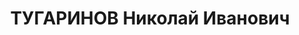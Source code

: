 ---
title: ТУГАРИНОВ Николай Иванович
description: "1900 року народження, м. Ленінград Ленінградської області, росіянин,\
  \ освіта вища, до 1920 року член ВКП(б). Головний електрик цементного заводу. Проживав:\
  \ сел. Амвросіївка Донецької області, заводський будинок №5, кв. 2. \n  Заарештований\
  \ 9 вересня 1937 року. Виїзною сесією військової колегії Верховного Суду СРСР у\
  \ м. Сталіно 2 грудня 1937 року засуджений до розстрілу з конфіскацією майна. Вирок\
  \ приведений до виконання 3 грудня 1937 року у м. Сталіно (м. Донецьк). \n  Реабілітований\
  \ у 1958 році."
---